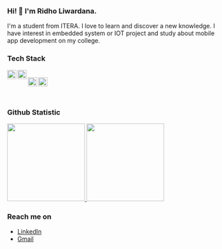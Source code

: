### Hi! 👋 I'm Ridho Liwardana.

I'm a student from ITERA. I love to learn and discover a new knowledge. I have interest in embedded system or IOT project and study about mobile app development on my college.

### Tech Stack
  <a href="https://www.arduino.cc/"><img align="left" alt="Arduino" title="Arduino" height="21px" src="https://cdn.worldvectorlogo.com/logos/arduino-1.svg" /></a>
  <a href="https://www.espressif.com/en"><img align="left" alt="Espressif" title="Espressif" height="21px" src="https://cdn.worldvectorlogo.com/logos/espressif-systems.svg" /></a>
  <br>
  <a href="https://flutter.dev/?gclid=Cj0KCQjw8amWBhCYARIsADqZJoVmf2M78nV1u8niKo-AiAH9UV0IzXmhxYXe5fs_NhoWvkYFOpaMPLkaAm8GEALw_wcB&gclsrc=aw.ds"><img align="left" alt="Flutter" title="Flutter" height="21px" src="https://cdn.worldvectorlogo.com/logos/flutter-logo.svg" /></a>
  <a href="https://reactnative.dev/"><img align="left" alt="React-Native" title="React-Native" height="21px" src="https://cdn.worldvectorlogo.com/logos/react-native-1.svg" /></a>
  
  <br>
  <br>
  
### Github Statistic
<p align="left">
<a href="https://github.com/Redoqx">
  <img height="180em" src="https://github-readme-stats-eight-theta.vercel.app/api?username=Redoqx&show_icons=true&theme=algolia&include_all_commits=true&count_private=true"/>
  <img height="180em" src="https://github-readme-stats-eight-theta.vercel.app/api/top-langs/?username=Redoqx&layout=compact&langs_count=8&theme=algolia"/>
</a>
</p>

### Reach me on
- <a href="https://www.linkedin.com/in/ridho-liwardana-787b7b219/">LinkedIn</a>
- <a href="mailto:ridho.liwardana21@gmail.com">Gmail</a>
